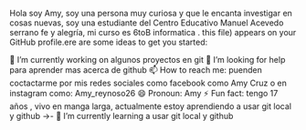 Hola soy Amy, soy una persona muy curiosa y que le encanta investigar en cosas nuevas, soy una estudiante del Centro Educativo Manuel Acevedo serrano fe y alegría, mi curso es 6toB informatica . this file) appears on your GitHub profile.ere are some ideas to get you started:

🔭 I’m currently working on algunos proyectos en git
🤔 I’m looking for help para aprender mas acerca de github
📫 How to reach me: puenden coctactarme por mis redes sociales
como facebook como Amy Cruz o en  instagram como: Amy_reynoso26
😄 Pronoun: Amy
⚡ Fun fact: tengo 17 años , vivo en manga larga, actualmente estoy aprendiendo a usar git local y github
->- 🌱 I’m currently learning a usar git local y github



